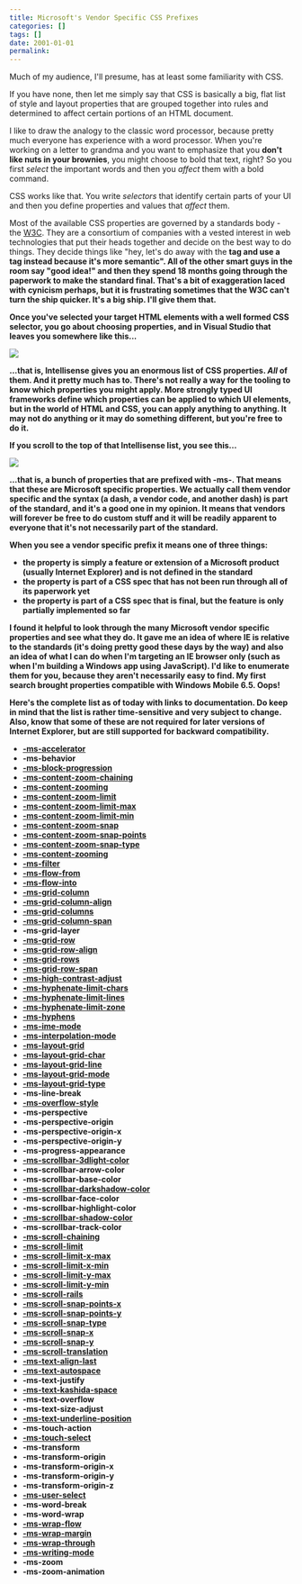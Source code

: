 ```yaml
---
title: Microsoft's Vendor Specific CSS Prefixes
categories: []
tags: []
date: 2001-01-01
permalink: 
---
```


Much of my audience, I'll presume, has at least some familiarity with CSS.

If you have none, then let me simply say that CSS is basically a big, flat list of style and layout properties that are grouped together into rules and determined to affect certain portions of an HTML document.

I like to draw the analogy to the classic word processor, because pretty much everyone has experience with a word processor. When you're working on a letter to grandma and you want to emphasize that you **don't like nuts in your brownies**, you might choose to bold that text, right? So you first _select_ the important words and then you _affect_ them with a bold command.

CSS works like that. You write _selectors_ that identify certain parts of your UI and then you define properties and values that _affect_ them.

Most of the available CSS properties are governed by a standards body - the [W3C](http://www.w3c.org). They are a consortium of companies with a vested interest in web technologies that put their heads together and decide on the best way to do things. They decide things like "hey, let's do away with the <b> tag and use a <strong> tag instead because it's more semantic". All of the other smart guys in the room say "good idea!" and then they spend 18 months going through the paperwork to make the standard final. That's a bit of exaggeration laced with cynicism perhaps, but it is frustrating sometimes that the W3C can't turn the ship quicker. It's a big ship. I'll give them that.

Once you've selected your target HTML elements with a well formed CSS selector, you go about choosing properties, and in Visual Studio that leaves you somewhere like this...

![](http://codefoster.blob.core.windows.net/site/image/265f5b7eca514738a9e1453fd6084e2c/cssprefix_01_1.png)

...that is, Intellisense gives you an enormous list of CSS properties. _All_ of them. And it pretty much has to. There's not really a way for the tooling to know which properties you might apply. More strongly typed UI frameworks define which properties can be applied to which UI elements, but in the world of HTML and CSS, you can apply anything to anything. It may not do anything or it may do something different, but you're free to do it.

If you scroll to the top of that Intellisense list, you see this...

![](http://codefoster.blob.core.windows.net/site/image/d103d687daed4ce8806db59d81062104/cssprefix_02_1.png)

...that is, a bunch of properties that are prefixed with -ms-. That means that these are Microsoft specific properties. We actually call them vendor specific and the syntax (a dash, a vendor code, and another dash) is part of the standard, and it's a good one in my opinion. It means that vendors will forever be free to do custom stuff and it will be readily apparent to everyone that it's not necessarily part of the standard.

When you see a vendor specific prefix it means one of three things:

*   the property is simply a feature or extension of a Microsoft product (usually Internet Explorer) and is not defined in the standard
*   the property is part of a CSS spec that has not been run through all of its paperwork yet
*   the property is part of a CSS spec that is final, but the feature is only partially implemented so far

I found it helpful to look through the many Microsoft vendor specific properties and see what they do. It gave me an idea of where IE is relative to the standards (it's doing pretty good these days by the way) and also an idea of what I can do when I'm targeting an IE browser only (such as when I'm building a Windows app using JavaScript). I'd like to enumerate them for you, because they aren't necessarily easy to find. My first search brought properties compatible with Windows Mobile 6.5\. Oops!

Here's the complete list as of today with links to documentation. Do keep in mind that the list is rather time-sensitive and very subject to change. Also, know that some of these are not required for later versions of Internet Explorer, but are still supported for backward compatibility.

*   [-ms-accelerator](http://msdn.microsoft.com/en-us/library/ie/ms530713(v=vs.85).aspx)
*   -ms-behavior
*   [-ms-block-progression](http://msdn.microsoft.com/en-us/library/ie/dd229917(v=vs.85).aspx)
*   [-ms-content-zoom-chaining](http://msdn.microsoft.com/en-us/library/ie/hh771889(v=vs.85).aspx)
*   [-ms-content-zooming](http://msdn.microsoft.com/en-us/library/ie/hh771891(v=vs.85).aspx)
*   [-ms-content-zoom-limit](http://msdn.microsoft.com/en-us/library/ie/jj127330(v=vs.85).aspx)
*   [-ms-content-zoom-limit-max](http://msdn.microsoft.com/en-us/library/ie/jj127331(v=vs.85).aspx)
*   [-ms-content-zoom-limit-min](http://msdn.microsoft.com/en-us/library/ie/jj127332(v=vs.85).aspx)
*   [-ms-content-zoom-snap](http://msdn.microsoft.com/en-us/library/ie/hh771893(v=vs.85).aspx)
*   [-ms-content-zoom-snap-points](http://msdn.microsoft.com/en-us/library/ie/hh771895(v=vs.85).aspx)
*   [-ms-content-zoom-snap-type](http://msdn.microsoft.com/en-us/library/ie/hh771895(v=vs.85).aspx)
*   [-ms-content-zooming](http://msdn.microsoft.com/en-us/library/ie/hh771891(v=vs.85).aspx)
*   [-ms-filter](http://msdn.microsoft.com/en-us/library/ie/ms530752(v=vs.85).aspx)
*   [-ms-flow-from](http://msdn.microsoft.com/en-us/library/ie/hh771897(v=vs.85).aspx)
*   [-ms-flow-into](http://msdn.microsoft.com/en-us/library/ie/hh771899(v=vs.85).aspx)
*   [-ms-grid-column](http://msdn.microsoft.com/en-us/library/ie/hh772242(v=vs.85).aspx)
*   [-ms-grid-column-align](http://msdn.microsoft.com/en-us/library/ie/hh772245(v=vs.85).aspx)
*   [-ms-grid-columns](http://msdn.microsoft.com/en-us/library/ie/hh772246(v=vs.85).aspx)
*   [-ms-grid-column-span](http://msdn.microsoft.com/en-us/library/ie/hh772248(v=vs.85).aspx)
*   -ms-grid-layer
*   [-ms-grid-row](http://msdn.microsoft.com/en-us/ie/hh772254(v=vs.94).aspx)
*   [-ms-grid-row-align](http://msdn.microsoft.com/en-us/library/ie/hh772256(v=vs.85).aspx)
*   [-ms-grid-rows](http://msdn.microsoft.com/en-us/library/ie/hh772258(v=vs.85).aspx)
*   [-ms-grid-row-span](http://msdn.microsoft.com/en-us/library/ie/hh772260(v=vs.85).aspx)
*   [-ms-high-contrast-adjust](http://msdn.microsoft.com/en-us/library/ie/hh771863(v=vs.85).aspx)
*   [-ms-hyphenate-limit-chars](http://msdn.microsoft.com/en-us/library/ie/hh771865(v=vs.85).aspx)
*   [-ms-hyphenate-limit-lines](http://msdn.microsoft.com/en-us/library/ie/hh771867(v=vs.85).aspx)
*   [-ms-hyphenate-limit-zone](http://msdn.microsoft.com/en-us/library/ie/hh771869(v=vs.85).aspx)
*   [-ms-hyphens](http://msdn.microsoft.com/en-us/library/ie/hh771871(v=vs.85).aspx)
*   [-ms-ime-mode](http://msdn.microsoft.com/en-us/library/ie/ms530767(v=vs.85).aspx)
*   [-ms-interpolation-mode](http://msdn.microsoft.com/en-us/library/ie/ms530822(v=vs.85).aspx)
*   [-ms-layout-grid](http://msdn.microsoft.com/en-us/library/ie/ms530771(v=vs.85).aspx)
*   [-ms-layout-grid-char](http://msdn.microsoft.com/en-us/library/ie/ms530772(v=vs.85).aspx)
*   [-ms-layout-grid-line](http://msdn.microsoft.com/en-us/library/ie/ms530773(v=vs.85).aspx)
*   [-ms-layout-grid-mode](http://msdn.microsoft.com/en-us/library/ie/ms530774(v=vs.85).aspx)
*   [-ms-layout-grid-type](http://msdn.microsoft.com/en-us/library/ie/ms530775(v=vs.85).aspx)
*   -ms-line-break
*   [-ms-overflow-style](http://msdn.microsoft.com/en-us/library/ie/hh771902(v=vs.85).aspx)
*   -ms-perspective
*   -ms-perspective-origin
*   -ms-perspective-origin-x
*   -ms-perspective-origin-y
*   -ms-progress-appearance
*   [-ms-scrollbar-3dlight-color](http://msdn.microsoft.com/en-us/library/ie/ms531153(v=vs.85).aspx)
*   -ms-scrollbar-arrow-color
*   -ms-scrollbar-base-color
*   [-ms-scrollbar-darkshadow-color](http://msdn.microsoft.com/en-us/library/ie/ms531156(v=vs.85).aspx)
*   -ms-scrollbar-face-color
*   -ms-scrollbar-highlight-color
*   [-ms-scrollbar-shadow-color](http://msdn.microsoft.com/en-us/library/ie/ms531159(v=vs.85).aspx)
*   -ms-scrollbar-track-color
*   [-ms-scroll-chaining](http://msdn.microsoft.com/en-us/library/ie/hh772034(v=vs.85).aspx)
*   [-ms-scroll-limit](http://msdn.microsoft.com/en-us/library/ie/jj127336(v=vs.85).aspx)
*   [-ms-scroll-limit-x-max](http://msdn.microsoft.com/en-us/library/ie/jj127337(v=vs.85).aspx)
*   [-ms-scroll-limit-x-min](http://msdn.microsoft.com/en-us/library/ie/jj127338(v=vs.85).aspx)
*   [-ms-scroll-limit-y-max](http://msdn.microsoft.com/en-us/library/ie/jj127339(v=vs.85).aspx)
*   [-ms-scroll-limit-y-min](http://msdn.microsoft.com/en-us/library/ie/jj127340(v=vs.85).aspx)
*   [-ms-scroll-rails](http://msdn.microsoft.com/en-us/library/ie/hh772035(v=vs.85).aspx)
*   [-ms-scroll-snap-points-x](http://msdn.microsoft.com/en-us/library/ie/hh772036(v=vs.85).aspx)
*   [-ms-scroll-snap-points-y](http://msdn.microsoft.com/en-us/library/ie/hh772037(v=vs.85).aspx)
*   [-ms-scroll-snap-type](http://msdn.microsoft.com/en-us/library/ie/hh772038(v=vs.85).aspx)
*   [-ms-scroll-snap-x](http://msdn.microsoft.com/en-us/library/ie/hh772039(v=vs.85).aspx)
*   [-ms-scroll-snap-y](http://msdn.microsoft.com/en-us/library/ie/hh772040(v=vs.85).aspx)
*   [-ms-scroll-translation](http://msdn.microsoft.com/en-us/library/ie/hh973361(v=vs.85).aspx)
*   [-ms-text-align-last](http://msdn.microsoft.com/en-us/library/ie/ms531163(v=vs.85).aspx)
*   [-ms-text-autospace](http://msdn.microsoft.com/en-us/library/ie/ms531164(v=vs.85).aspx)
*   -ms-text-justify
*   [-ms-text-kashida-space](http://msdn.microsoft.com/en-us/library/ie/ms531173(v=vs.85).aspx)
*   -ms-text-overflow
*   -ms-text-size-adjust
*   [-ms-text-underline-position](http://msdn.microsoft.com/en-us/library/ie/ms531176(v=vs.85).aspx)
*   -ms-touch-action
*   [-ms-touch-select](http://msdn.microsoft.com/en-us/library/ie/hh975292(v=vs.85).aspx)
*   -ms-transform
*   -ms-transform-origin
*   -ms-transform-origin-x
*   -ms-transform-origin-y
*   -ms-transform-origin-z
*   [-ms-user-select](http://msdn.microsoft.com/en-us/library/ie/hh781492(v=vs.85).aspx)
*   -ms-word-break
*   -ms-word-wrap
*   [-ms-wrap-flow](http://msdn.microsoft.com/en-us/library/ie/hh772045(v=vs.85).aspx)
*   [-ms-wrap-margin](http://msdn.microsoft.com/en-us/library/ie/hh772042(v=vs.85).aspx)
*   [-ms-wrap-through](http://msdn.microsoft.com/en-us/library/ie/hh771900(v=vs.85).aspx)
*   [-ms-writing-mode](http://msdn.microsoft.com/en-us/library/ie/ms531187(v=vs.85).aspx)
*   -ms-zoom
*   -ms-zoom-animation

	 